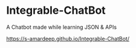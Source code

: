 # Integrable-ChatBot
A Chatbot made while learning JSON &amp; APIs


https://s-amardeep.github.io/Integrable-ChatBot/
